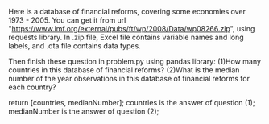 Here is a database of financial reforms, covering some economies over 1973 - 2005. You can get it from url
"https://www.imf.org/external/pubs/ft/wp/2008/Data/wp08266.zip", using requests library. In .zip file, Excel file
contains variable names and long labels, and .dta file contains data types.

Then finish these question in problem.py using pandas library:
(1)How many countries in this database of financial reforms?
(2)What is the median number of the year observations in this database of financial reforms for each country?

return [countries, medianNumber];
countries is the answer of question (1);
medianNumber is the answer of question (2);